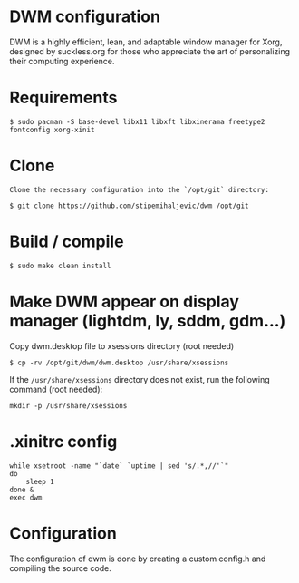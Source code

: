 # DWM configuration
DWM is a highly efficient, lean, and adaptable window manager for Xorg, designed by suckless.org for those who appreciate the art of personalizing their computing experience.

# Requirements
    $ sudo pacman -S base-devel libx11 libxft libxinerama freetype2 fontconfig xorg-xinit

# Clone
    Clone the necessary configuration into the `/opt/git` directory:

    $ git clone https://github.com/stipemihaljevic/dwm /opt/git

# Build / compile
    $ sudo make clean install

# Make DWM appear on display manager (lightdm, ly, sddm, gdm...)
Copy dwm.desktop file to xsessions directory (root needed)

    $ cp -rv /opt/git/dwm/dwm.desktop /usr/share/xsessions


If the `/usr/share/xsessions` directory does not exist, run the following command (root needed):

    mkdir -p /usr/share/xsessions

# .xinitrc config

    while xsetroot -name "`date` `uptime | sed 's/.*,//'`"
    do
    	sleep 1
    done &
    exec dwm

# Configuration
The configuration of dwm is done by creating a custom config.h
and compiling the source code.
